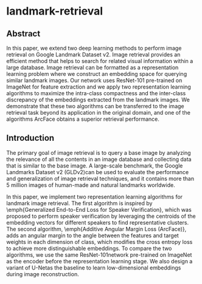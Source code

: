 # landmark-retrieval
## Abstract
In this paper, we extend two deep learning methods to perform image retrieval on Google Landmark Dataset v2. Image retrieval provides an efficient method that helps to search for related visual information within a large database. Image retrieval can be formatted as a representation learning problem where we construct an embedding space for querying similar landmark images. Our network uses ResNet-101 pre-trained on ImageNet for feature extraction and we apply two representation learning algorithms to maximize the intra-class compactness and the inter-class discrepancy of the embeddings extracted from the landmark images. We demonstrate that these two algorithms can be transferred to the image retrieval task beyond its application in the original domain, and one of the algorithms ArcFace obtains a superior retrieval performance.

## Introduction
The primary goal of image retrieval is to query a base image by analyzing the relevance of all the contents in an image database and collecting data that is similar to the base image. A large-scale benchmark, the Google Landmarks Dataset v2 (GLDv2)can be used to evaluate the performance and generalization of image retrieval techniques, and it contains more than 5 million images of human-made and natural landmarks worldwide. 

In this paper, we implement two representation learning algorithms for landmark image retrieval. The first algorithm is inspired by \emph{Generalized End-to-End Loss for Speaker Verification}, which was proposed to perform speaker verification by leveraging the centroids of the embedding vectors for different speakers to find representative clusters. The second algorithm, \emph{Additive Angular Margin Loss (ArcFace)}, adds an angular margin to the angle between the features and target weights in each dimension of class, which modifies the cross entropy loss to achieve more distinguishable embeddings. To compare the two algorithms, we use the same ResNet-101network pre-trained on ImageNet as the encoder before the representation learning stage. We also design a variant of U-Netas the baseline to learn low-dimensional embeddings during image reconstruction.

